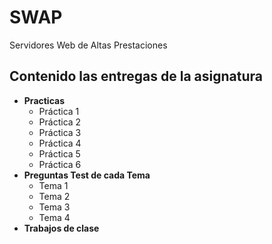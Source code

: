 # SWAP
Servidores Web de Altas Prestaciones

## Contenido las entregas de la asignatura

- **Practicas**
    + Práctica 1
    + Práctica 2
    + Práctica 3
    + Práctica 4
    + Práctica 5
    + Práctica 6
- **Preguntas Test de cada Tema**
    * Tema 1
    * Tema 2
    * Tema 3
    * Tema 4
- **Trabajos de clase**